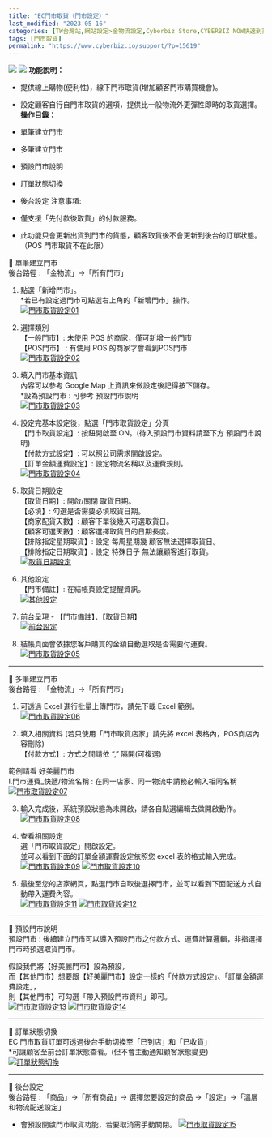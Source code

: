 ```yaml
---
title: "EC門市取貨（門市設定）"
last_modified: "2023-05-16"
categories: [TW台灣站,網站設定>金物流設定,Cyberbiz Store,CYBERBIZ NOW快速到貨]
tags: [門市取貨]
permalink: "https://www.cyberbiz.io/support/?p=15619"
---
```


![](https://www.cyberbiz.io/support/wp-content/uploads/適用站別.png)
[![](https://www.cyberbiz.io/support/wp-content/uploads/台灣站.png)](https://www.cyberbiz.io/support/?page_id=2490)
**功能說明：**  

* 提供線上購物(便利性)，線下門市取貨(增加顧客門市購買機會)。 
* 設定顧客自行自門市取貨的選項，提供比一般物流外更彈性即時的取貨選擇。 
**操作目錄：**

* 單筆建立門市
* 多筆建立門市
* 預設門市說明
* 訂單狀態切換
* 後台設定
注意事項:  

* 僅支援「先付款後取貨」的付款服務。 
* 此功能只會更新出貨到門市的貨態，顧客取貨後不會更新到後台的訂單狀態。（POS 門市取貨不在此限） 

📌 單筆建立門市  
後台路徑 : 「金物流」→「所有門市」  


1. 點選「新增門市」。   
*若已有設定過門市可點選右上角的「新增門市」操作。  
[![門市取貨設定01](https://www.cyberbiz.io/support/wp-content/uploads/門市取貨設定01-1.png)](https://www.cyberbiz.io/support/wp-content/uploads/門市取貨設定01-1.png)



2. 選擇類別  
【一般門市】: 未使用 POS 的商家，僅可新增一般門市  
【POS門市】 : 有使用 POS 的商家才會看到POS門市  
[![門市取貨設定02](https://www.cyberbiz.io/support/wp-content/uploads/門市取貨設定02.png)](https://www.cyberbiz.io/support/wp-content/uploads/門市取貨設定02.png)



3. 填入門市基本資訊  
內容可以參考 Google Map 上資訊來做設定後記得按下儲存。  
*設為預設門市 : 可參考 預設門市說明  
[![門市取貨設定03](https://www.cyberbiz.io/support/wp-content/uploads/門市取貨設定03.png)](https://www.cyberbiz.io/support/wp-content/uploads/門市取貨設定03.png)



4. 設定完基本設定後，點選「門市取貨設定」分頁   
【門市取貨設定】: 按鈕開啟至 ON。(待入預設門市資料請至下方 預設門市說明)  
【付款方式設定】: 可以照公司需求開啟設定。  
【訂單金額運費設定】: 設定物流名稱以及運費規則。  
[![門市取貨設定04](https://www.cyberbiz.io/support/wp-content/uploads/門市取貨設定04.png)](https://www.cyberbiz.io/support/wp-content/uploads/門市取貨設定04.png)



5. 取貨日期設定   
【取貨日期】: 開啟/關閉 取貨日期。  
【必填】: 勾選是否需要必填取貨日期。  
【商家配貨天數】: 顧客下單後幾天可選取貨日。  
【顧客可選天數】: 顧客選擇取貨日的日期長度。  
【排除指定星期取貨】: 設定 每周星期幾 顧客無法選擇取貨日。  
【排除指定日期取貨】: 設定 特殊日子 無法讓顧客進行取貨。  
[![取貨日期設定](https://www.cyberbiz.io/support/wp-content/uploads/門市取貨設定17.png)](https://www.cyberbiz.io/support/wp-content/uploads/門市取貨設定17.png)



6. 其他設定  
【門市備註】: 在結帳頁設定提醒資訊。  
[![其他設定](https://www.cyberbiz.io/support/wp-content/uploads/門市取貨設定18.png)](https://www.cyberbiz.io/support/wp-content/uploads/門市取貨設定18.png)



7. 前台呈現 - 【門市備註】、【取貨日期】  
[![前台設定](https://www.cyberbiz.io/support/wp-content/uploads/門市取貨設定19.png)](https://www.cyberbiz.io/support/wp-content/uploads/門市取貨設定19.png)



8. 結帳頁面會依據您客戶購買的金額自動選取是否需要付運費。  
[![門市取貨設定05](https://www.cyberbiz.io/support/wp-content/uploads/門市取貨設定05.png)](https://www.cyberbiz.io/support/wp-content/uploads/門市取貨設定05.png)



* * *


📌 多筆建立門市  
後台路徑 : 「金物流」→「所有門市」  


1. 可透過 Excel 進行批量上傳門市，請先下載 Excel 範例。  
[![門市取貨設定06](https://www.cyberbiz.io/support/wp-content/uploads/門市取貨設定06.png)](https://www.cyberbiz.io/support/wp-content/uploads/門市取貨設定06.png)



2. 填入相關資料 (若只使用「門市取貨店家」請先將 excel 表格內，POS商店內容刪除)   
【付款方式】: 方式之間請依 “,” 隔開(可複選)  

範例請看 好美麗門市  
I.門市運費_快遞/物流名稱 : 在同一店家、同一物流中請務必輸入相同名稱  
[![門市取貨設定07](https://www.cyberbiz.io/support/wp-content/uploads/門市取貨設定07.png)](https://www.cyberbiz.io/support/wp-content/uploads/門市取貨設定07.png)



3. 輸入完成後，系統預設狀態為未開啟，請各自點選編輯去做開啟動作。  
[![門市取貨設定08](https://www.cyberbiz.io/support/wp-content/uploads/門市取貨設定08.png)](https://www.cyberbiz.io/support/wp-content/uploads/門市取貨設定08.png)



4. 查看相關設定  
選「門市取貨設定」開啟設定。  
並可以看到下面的訂單金額運費設定依照您 excel 表的格式輸入完成。  
[![門市取貨設定09](https://www.cyberbiz.io/support/wp-content/uploads/門市取貨設定09-1.png)](https://www.cyberbiz.io/support/wp-content/uploads/門市取貨設定09-1.png)
[![門市取貨設定10](https://www.cyberbiz.io/support/wp-content/uploads/門市取貨設定10.png)](https://www.cyberbiz.io/support/wp-content/uploads/門市取貨設定10.png)



5. 最後至您的店家網頁，點選門市自取後選擇門市，並可以看到下面配送方式自動帶入運費內容。  
[![門市取貨設定11](https://www.cyberbiz.io/support/wp-content/uploads/門市取貨設定11.png)](https://www.cyberbiz.io/support/wp-content/uploads/門市取貨設定11.png) [![門市取貨設定12](https://www.cyberbiz.io/support/wp-content/uploads/門市取貨設定12.png)](https://www.cyberbiz.io/support/wp-content/uploads/門市取貨設定12.png)



* * *


📌 預設門市說明  
預設門市 : 後續建立門市可以導入預設門市之付款方式、運費計算邏輯，非指選擇門市時預選取貨門市。  

假設我們將【好美麗門市】設為預設，  
而【其他門市】想要跟【好美麗門市】設定一樣的「付款方式設定」、「訂單金額運費設定」，  
則【其他門市】可勾選「帶入預設門市資料」即可。  
[![門市取貨設定13](https://www.cyberbiz.io/support/wp-content/uploads/門市取貨設定13.png)](https://www.cyberbiz.io/support/wp-content/uploads/門市取貨設定13.png) [![門市取貨設定14](https://www.cyberbiz.io/support/wp-content/uploads/門市取貨設定14.png)](https://www.cyberbiz.io/support/wp-content/uploads/門市取貨設定14.png)

* * *


📌 訂單狀態切換  
EC 門市取貨訂單可透過後台手動切換至「已到店」和「已收貨」  
*可讓顧客至前台訂單狀態查看。(但不會主動通知顧客狀態變更)  
[![訂單狀態切換](https://www.cyberbiz.io/support/wp-content/uploads/門市取貨設定16.png)](https://www.cyberbiz.io/support/wp-content/uploads/門市取貨設定16.png)

* * *


📌 後台設定  
後台路徑 :  「商品」→「所有商品」→ 選擇您要設定的商品 →「設定」→「溫層和物流配送設定」  


* 會預設開啟門市取貨功能，若要取消需手動關閉。
[![門市取貨設定15](https://www.cyberbiz.io/support/wp-content/uploads/門市取貨設定15.png)](https://www.cyberbiz.io/support/wp-content/uploads/門市取貨設定15.png)

